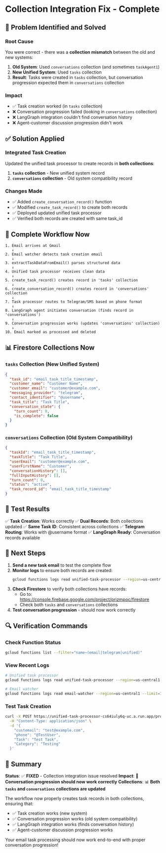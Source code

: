 # Collection Integration Fix - Complete

## 🎯 **Problem Identified and Solved**

### **Root Cause**
You were correct - there was a **collection mismatch** between the old and new systems:

1. **Old System**: Used `conversations` collection (and sometimes `taskAgent1`)
2. **New Unified System**: Used `tasks` collection
3. **Result**: Tasks were created in `tasks` collection, but conversation progression expected them in `conversations` collection

### **Impact**
- ✅ Task creation worked (in `tasks` collection)
- ❌ Conversation progression failed (looking in `conversations` collection)
- ❌ LangGraph integration couldn't find conversation history
- ❌ Agent-customer discussion progression didn't work

## ✅ **Solution Applied**

### **Integrated Task Creation**
Updated the unified task processor to create records in **both collections**:

1. **`tasks` collection** - New unified system record
2. **`conversations` collection** - Old system compatibility record

### **Changes Made**
- ✅ Added `create_conversation_record()` function
- ✅ Modified `create_task_record()` to create both records
- ✅ Deployed updated unified task processor
- ✅ Verified both records are created with same task_id

## 🔄 **Complete Workflow Now**

```
1. Email arrives at Gmail
   ↓
2. Email watcher detects task creation email
   ↓
3. extractTaskDataFromEmail() parses structured data
   ↓
4. Unified task processor receives clean data
   ↓
5. create_task_record() creates record in 'tasks' collection
   ↓
6. create_conversation_record() creates record in 'conversations' collection
   ↓
7. Task processor routes to Telegram/SMS based on phone format
   ↓
8. LangGraph agent initiates conversation (finds record in 'conversations')
   ↓
9. Conversation progression works (updates 'conversations' collection)
   ↓
10. Email marked as processed and deleted
```

## 📊 **Firestore Collections Now**

### **`tasks` Collection** (New Unified System)
```json
{
  "task_id": "email_task_title_timestamp",
  "customer_name": "Customer Name",
  "customer_email": "customer@example.com",
  "messaging_provider": "telegram",
  "contact_identifier": "@username",
  "task_title": "Task Title",
  "conversation_state": {
    "turn_count": 0,
    "is_complete": false
  }
}
```

### **`conversations` Collection** (Old System Compatibility)
```json
{
  "taskId": "email_task_title_timestamp",
  "taskTitle": "Task Title",
  "userEmail": "customer@example.com",
  "userFirstName": "Customer",
  "conversationHistory": [],
  "fullInputHistory": [],
  "turn_count": 0,
  "status": "active",
  "task_record_id": "email_task_title_timestamp"
}
```

## 🧪 **Test Results**

✅ **Task Creation**: Works correctly
✅ **Dual Records**: Both collections updated
✅ **Same Task ID**: Consistent across collections
✅ **Telegram Routing**: Works with @username format
✅ **LangGraph Ready**: Conversation records available

## 🚀 **Next Steps**

1. **Send a new task email** to test the complete flow
2. **Monitor logs** to ensure both records are created:
   ```bash
   gcloud functions logs read unified-task-processor --region=us-central1 --limit=10
   ```
3. **Check Firestore** to verify both collections have records:
   - Go to: https://console.firebase.google.com/project/prizmpoc/firestore
   - Check both `tasks` and `conversations` collections
4. **Test conversation progression** - should now work correctly

## 🔍 **Verification Commands**

### **Check Function Status**
```bash
gcloud functions list --filter="name~(email|telegram|unified)"
```

### **View Recent Logs**
```bash
# Unified task processor
gcloud functions logs read unified-task-processor --region=us-central1 --limit=10

# Email watcher
gcloud functions logs read email-watcher --region=us-central1 --limit=10
```

### **Test Task Creation**
```bash
curl -X POST https://unified-task-processor-cs64iuly6q-uc.a.run.app/process_task \
  -H "Content-Type: application/json" \
  -d '{
    "custemail": "test@example.com",
    "phone": "@TestUser",
    "Task": "Test Task",
    "Category": "Testing"
  }'
```

## 📝 **Summary**

**Status**: ✅ **FIXED** - Collection integration issue resolved
**Impact**: 🔄 **Conversation progression should now work correctly**
**Collections**: 📊 **Both `tasks` and `conversations` collections are updated**

The workflow now properly creates task records in both collections, ensuring that:
- ✅ Task creation works (new system)
- ✅ Conversation progression works (old system compatibility)
- ✅ LangGraph integration works (finds conversation history)
- ✅ Agent-customer discussion progression works

Your email task processing should now work end-to-end with proper conversation progression! 